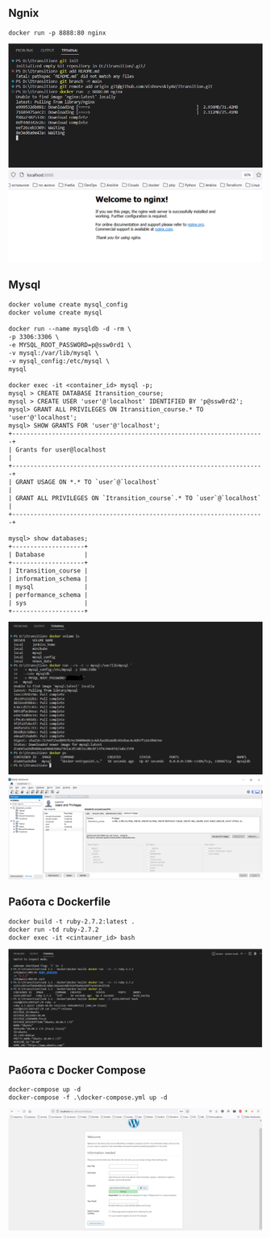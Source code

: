 ## Ngnix
```
docker run -p 8888:80 nginx

```
<img src="./images/nginx-install.png"><br>
<img src="./images/nginx-access.png"><br>

## Mysql
```
docker volume create mysql_config 
docker volume create mysql

docker run --name mysqldb -d -rm \
-p 3306:3306 \
-e MYSQL_ROOT_PASSWORD=p@ssw0rd1 \
-v mysql:/var/lib/mysql \
-v mysql_config:/etc/mysql \
mysql

docker exec -it <container_id> mysql -p;
mysql > CREATE DATABASE Itransition_course;
mysql > CREATE USER 'user'@'localhost' IDENTIFIED BY 'p@ssw0rd2';
mysql> GRANT ALL PRIVILEGES ON Itransition_course.* TO 'user'@'localhost';
mysql> SHOW GRANTS FOR 'user'@'localhost';
+----------------------------------------------------------------------+
| Grants for user@localhost                                            |
+----------------------------------------------------------------------+
| GRANT USAGE ON *.* TO `user`@`localhost`                             |
| GRANT ALL PRIVILEGES ON `Itransition_course`.* TO `user`@`localhost` |
+----------------------------------------------------------------------+

mysql> show databases;
+--------------------+
| Database           |
+--------------------+
| Itransition_course |
| information_schema |
| mysql              |
| performance_schema |
| sys                |
+--------------------+

```
<img src="./images/mysql-deploy.png"><br>
<img src="./images/mysql-db_user.png"><br>

## Работа с Dockerfile
```
docker build -t ruby-2.7.2:latest .
docker run -td ruby-2.7.2
docker exec -it <cintauner_id> bash

```
<img src="./images/Ruby-version.png"><br>

##  Работа с Docker Compose
```
docker-compose up -d
docker-compose -f .\docker-compose.yml up -d

```
<img src="./images/wordpress-site.png"><br>